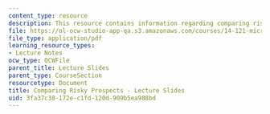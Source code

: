 ```yaml
---
content_type: resource
description: This resource contains information regarding comparing risky prospects.
file: https://ol-ocw-studio-app-qa.s3.amazonaws.com/courses/14-121-microeconomic-theory-i-fall-2015/3fa37c38172ec1fd120d909b5ea988bd_MIT14_121F15_7S.pdf
file_type: application/pdf
learning_resource_types:
- Lecture Notes
ocw_type: OCWFile
parent_title: Lecture Slides
parent_type: CourseSection
resourcetype: Document
title: Comparing Risky Prospects - Lecture Slides
uid: 3fa37c38-172e-c1fd-120d-909b5ea988bd
---
```

